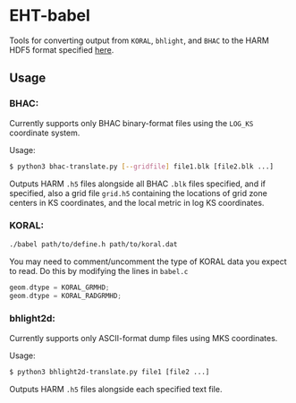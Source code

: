 # EHT-babel
Tools for converting output from ```KORAL```, ```bhlight```, and ```BHAC``` to the HARM HDF5 format specified [here](https://github.com/AFD-Illinois/docs/wiki/Output-Format).

## Usage

### BHAC:

Currently supports only BHAC binary-format files using the ```LOG_KS``` coordinate system.

Usage:

```bash
$ python3 bhac-translate.py [--gridfile] file1.blk [file2.blk ...]
```

Outputs HARM ```.h5``` files alongside all BHAC ```.blk``` files specified, and if specified, also a grid file ```grid.h5``` containing the locations of grid zone centers in KS coordinates, and the local metric in log KS coordinates.

### KORAL:

```bash
./babel path/to/define.h path/to/koral.dat
```

You may need to comment/uncomment the type of KORAL data you expect to read. Do this by modifying the lines in ```babel.c```

```c
geom.dtype = KORAL_GRMHD;
geom.dtype = KORAL_RADGRMHD;
```

### bhlight2d:

Currently supports only ASCII-format dump files using MKS coordinates.

Usage:

```bash
$ python3 bhlight2d-translate.py file1 [file2 ...]
```

Outputs HARM ```.h5``` files alongside each specified text file.
